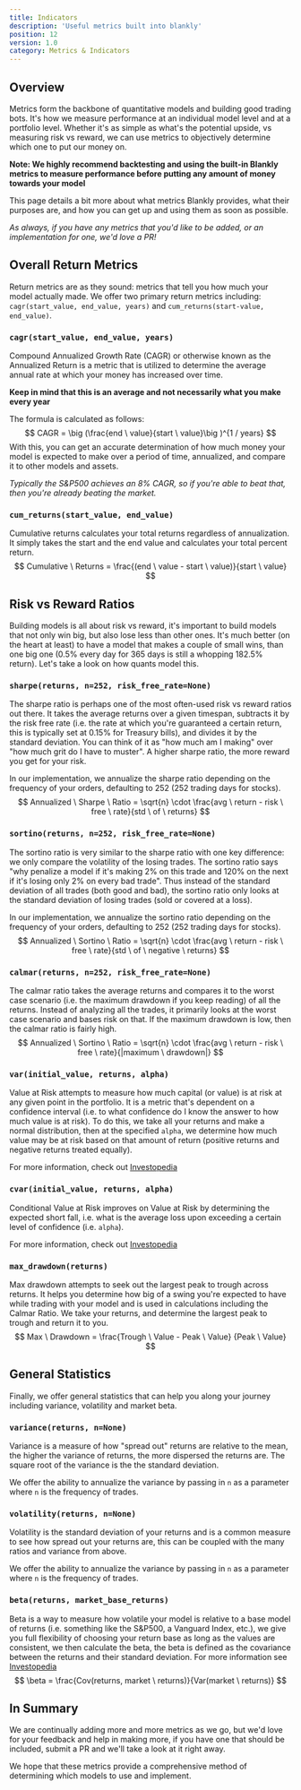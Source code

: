 ```yaml
---
title: Indicators
description: 'Useful metrics built into blankly'
position: 12
version: 1.0
category: Metrics & Indicators
---
```


## Overview

Metrics form the backbone of quantitative models and building good trading bots. It's how we measure performance at an individual model level and at a portfolio level. Whether it's as simple as what's the potential upside, vs measuring risk vs reward, we can use metrics to objectively determine which one to put our money on. 

**Note: We highly recommend backtesting and using the built-in Blankly metrics to measure performance before putting any amount of money towards your model**

This page details a bit more about what metrics Blankly provides, what their purposes are, and how you can get up and using them as soon as possible. 

*As always, if you have any metrics that you'd like to be added, or an implementation for one, we'd love a PR!*

## Overall Return Metrics

Return metrics are as they sound: metrics that tell you how much your model actually made. We offer two primary return metrics including: `cagr(start_value, end_value, years)` and `cum_returns(start-value, end_value)`. 

### `cagr(start_value, end_value, years)`

Compound Annualized Growth Rate (CAGR) or otherwise known as the Annualized Return is a metric that is utilized to determine the average annual rate at which your money has increased over time. 

**Keep in mind that this is an average and not necessarily what you make every year**

The formula is calculated as follows: 
$$
CAGR = \big (\frac{end \ value}{start \ value}\big )^{1 / years}
$$
With this, you can get an accurate determination of how much money your model is expected to make over a period of time, annualized, and compare it to other models and assets. 

*Typically the S&P500 achieves an 8% CAGR, so if you're able to beat that, then you're already beating the market.*

### `cum_returns(start_value, end_value)`

Cumulative returns calculates your total returns regardless of annualization. It simply takes the start and the end value and calculates your total percent return. 
$$
Cumulative \ Returns = \frac{(end \ value - start \ value)}{start \ value}
$$


## Risk vs Reward Ratios

Building models is all about risk vs reward, it's important to build models that not only win big, but also lose less than other ones. It's much better (on the heart at least) to have a model that makes a couple of small wins, than one big one (0.5% every day for 365 days is still a whopping 182.5% return). Let's take a look on how quants model this.

### `sharpe(returns, n=252, risk_free_rate=None)`

The sharpe ratio is perhaps one of the most often-used risk vs reward ratios out there. It takes the average returns over a given timespan, subtracts it by the risk free rate (i.e. the rate at which you're guaranteed a certain return, this is typically set at 0.15% for Treasury bills), and divides it by the standard deviation. You can think of it as "how much am I making" over "how much grit do I have to muster". A higher sharpe ratio, the more reward you get for your risk. 

In our implementation, we annualize the sharpe ratio depending on the frequency of your orders, defaulting to 252 (252 trading days for stocks). 
$$
Annualized \ Sharpe \ Ratio = \sqrt{n} \cdot \frac{avg \ return - risk \ free \ rate}{std \ of 
\ returns}
$$


### `sortino(returns, n=252, risk_free_rate=None)`

The sortino ratio is very similar to the sharpe ratio with one key difference: we only compare the volatility of the losing trades. The sortino ratio says "why penalize a model if it's making 2% on this trade and 120% on the next if it's losing only 2% on every bad trade". Thus instead of the standard deviation of all trades (both good and bad), the sortino ratio only looks at the standard deviation of losing trades (sold or covered at a loss). 

In our implementation, we annualize the sortino ratio depending on the frequency of your orders, defaulting to 252 (252 trading days for stocks). 
$$
Annualized \ Sortino \ Ratio = \sqrt{n} \cdot \frac{avg \ return - risk \ free \ rate}{std \ of \ negative  \ returns}
$$

### `calmar(returns, n=252, risk_free_rate=None)`

The calmar ratio takes the average returns and compares it to the worst case scenario (i.e. the maximum drawdown if you keep reading) of all the returns. Instead of analyzing all the trades, it primarily looks at the worst case scenario and bases risk on that. If the maximum drawdown is low, then the calmar ratio is fairly high. 
$$
Annualized \ Sortino \ Ratio = \sqrt{n} \cdot \frac{avg \ return - risk \ free \ rate}{|maximum \ drawdown|}
$$

### `var(initial_value, returns, alpha)`

Value at Risk attempts to measure how much capital (or value) is at risk at any given point in the portfolio. It is a metric that's dependent on a confidence interval (i.e. to what confidence do I know the answer to how much value is at risk). To do this, we take all your returns and make a normal distribution, then at the specified `alpha`, we determine how much value may be at risk based on that amount of return (positive returns and negative returns treated equally). 

For more information, check out [Investopedia](https://www.investopedia.com/terms/v/var.asp)

### `cvar(initial_value, returns, alpha)`

Conditional Value at Risk improves on Value at Risk by determining the expected short fall, i.e. what is the average loss upon exceeding a certain level of confidence (i.e. `alpha`). 

For more information, check out [Investopedia](https://www.investopedia.com/terms/c/conditional_value_at_risk.asp)

### `max_drawdown(returns)`

Max drawdown attempts to seek out the largest peak to trough across returns. It helps you determine how big of a swing you're expected to have while trading with your model and is used in calculations including the Calmar Ratio. We take your returns, and determine the largest peak to trough and return it to you. 
$$
Max \ Drawdown = \frac{Trough \ Value - Peak \ Value} {Peak \ Value}
$$


## General Statistics

Finally, we offer general statistics that can help you along your journey including variance, volatility and market beta.  

### `variance(returns, n=None)`

Variance is a measure of how "spread out" returns are relative to the mean, the higher the variance of returns, the more dispersed the returns are. The square root of the variance is the the standard deviation. 

We offer the ability to annualize the variance by passing in `n` as a parameter where `n` is the frequency of trades. 

### `volatility(returns, n=None)`

Volatility is the standard deviation of your returns and is a common measure to see how spread out your returns are, this can be coupled with the many ratios and variance from above. 

We offer the ability to annualize the variance by passing in `n` as a parameter where `n` is the frequency of trades. 

### `beta(returns, market_base_returns)`

Beta is a way to measure how volatile your model is relative to a base model of returns (i.e. something like the S&P500, a Vanguard Index, etc.), we give you full flexibility of choosing your return base as long as the values are consistent, we then calculate the beta, the beta is defined as the covariance between the returns and their standard deviation. For more information see [Investopedia](https://www.investopedia.com/terms/b/beta.asp)
$$
\beta = \frac{Cov(returns, market \ returns)}{Var(market \ returns)}
$$

## In Summary

We are continually adding more and more metrics as we go, but we'd love for your feedback and help in making more, if you have one that should be included, submit a PR and we'll take a look at it right away. 

We hope that these metrics provide a comprehensive method of determining which models to use and implement. 





